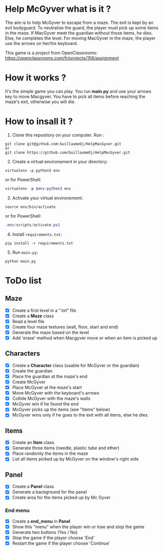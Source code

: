 # Help McGyver what is it ?
The aim is to help McGyver to escape from a maze. The exit is kept by an evil bodyguard.
To neutralize the guard, the player must pick up some items in the maze.
If MacGyver meet the guardian without those items, he dies. Else, he completes the level.
For moving MacGyver in the maze, the player use the arrows on her/his keyboard.

This game is a project from OpenClassrooms: https://openclassrooms.com/fr/projects/156/assignment

# How it works ?
It's the simple game you can play.
You run **main.py** and use your arrows key to move Macgyver.
You have to pick all items before reaching the maze's exit, otherwise you will die.

# How to insall it ?
1. Clone this repository on your computer. Run :
```terminal
git clone git@github.com:GuillaumeOj/HelpMacGyver.git
or
git clone https://github.com/GuillaumeOj/HelpMacGyver.git
```
2. Create a virtual environement in your directory:
```
virtualenv -p python3 env
```
or for PowerShell:
```powershell
virtualenv -p $env:python3 env
```
3. Activate your virtual environement:
```
source env/bin/activate
```
or for PowerShell:
```powershell
.env/scripts/activate.ps1
```
4. Install `requirements.txt`:
```
pip install -r requirements.txt
```
5. Run `main.py`:
```
python main.py
```

# ToDo list
## Maze
- [x] Create a first level in a ".txt" file
- [x] Create a **Maze** class
- [x] Read a level file
- [x] Create four maze textures (wall, floor, start and end)
- [x] Generate the maze based on the level
- [x] Add 'erase' method when Macgyver move or when an item is picked up

## Characters
- [x] Create a **Character** class (usable for McGyver or the guardian)
- [x] Create the guardian
- [x] Place the guardian at the maze's end
- [x] Create McGyver
- [x] Place McGyver at the maze's start
- [x] Move McGyver with the keyboard's arrows
- [x] Collide McGyver with the maze's walls
- [x] McGyver win if he found the end
- [x] McGyver picks up the items (see "Items" below)
- [x] McGyver wins only if he goes to the exit with all items, else he dies.

## Items
- [x] Create an **Item** class
- [x] Generate three items (needle, plastic tube and ether)
- [x] Place randomly the items in the maze
- [x] List all items picked up by McGyver on the window's right side

## Panel
- [x] Create a **Panel** class
- [x] Generate a background for the panel
- [x] Create area for the items picked up by Mc Gyver

### End menu
- [x] Create a **end_menu** in **Panel**
- [x] Show this "menu" when the player win or lose and stop the game
- [x] Generate two buttons (Yes / No)
- [x] Stop the game if the player choose 'End'
- [x] Restart the game if the player choose 'Continue'
